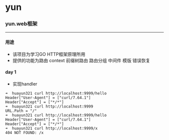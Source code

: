 # yun
### yun.web框架
----

#### 用途

* 该项目为学习GO HTTP框架原理所用
* 提供的功能为路由 context 前缀树路由 路由分组 中间件 模版 错误恢复


#### day 1

* 实现handler

```shell
➜  huayun321 curl http://localhost:9999/hello
Header["User-Agent"] = ["curl/7.64.1"]
Header["Accept"] = ["*/*"]
➜  huayun321 curl http://localhost:9999      
URL.Path = "/"
➜  huayun321 curl http://localhost:9999/hello
Header["User-Agent"] = ["curl/7.64.1"]
Header["Accept"] = ["*/*"]
➜  huayun321 curl http://localhost:9999/x    
404 NOT FOUND: /x

```
